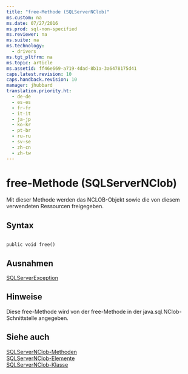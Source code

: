 ```yaml
---
title: "free-Methode (SQLServerNClob)"
ms.custom: na
ms.date: 07/27/2016
ms.prod: sql-non-specified
ms.reviewer: na
ms.suite: na
ms.technology: 
  - drivers
ms.tgt_pltfrm: na
ms.topic: article
ms.assetid: ff46e669-a719-4dad-8b1a-3a6478175d41
caps.latest.revision: 10
caps.handback.revision: 10
manager: jhubbard
translation.priority.ht: 
  - de-de
  - es-es
  - fr-fr
  - it-it
  - ja-jp
  - ko-kr
  - pt-br
  - ru-ru
  - sv-se
  - zh-cn
  - zh-tw
---
```

# free-Methode (SQLServerNClob)
  Mit dieser Methode werden das NCLOB\-Objekt sowie die von diesem verwendeten Ressourcen freigegeben.  
  
## Syntax  
  
```  
  
public void free()  
```  
  
## Ausnahmen  
 [SQLServerException](../content/SQLServerException-Class.md)  
  
## Hinweise  
 Diese free\-Methode wird von der free\-Methode in der java.sql.NClob\-Schnittstelle angegeben.  
  
## Siehe auch  
 [SQLServerNClob-Methoden](../content/SQLServerNClob-Methods.md)   
 [SQLServerNClob-Elemente](../content/SQLServerNClob-Members.md)   
 [SQLServerNClob-Klasse](../content/SQLServerNClob-Class.md)  
  
  
